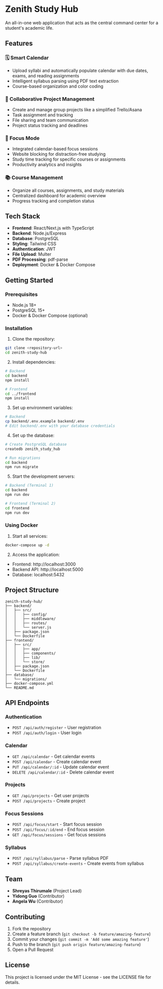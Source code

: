# Zenith Study Hub

An all-in-one web application that acts as the central command center for a student's academic life.

## Features

### 🗓️ Smart Calendar
- Upload syllabi and automatically populate calendar with due dates, exams, and reading assignments
- Intelligent syllabus parsing using PDF text extraction
- Course-based organization and color coding

### 👥 Collaborative Project Management
- Create and manage group projects like a simplified Trello/Asana
- Task assignment and tracking
- File sharing and team communication
- Project status tracking and deadlines

### 🎯 Focus Mode
- Integrated calendar-based focus sessions
- Website blocking for distraction-free studying
- Study time tracking for specific courses or assignments
- Productivity analytics and insights

### 📚 Course Management
- Organize all courses, assignments, and study materials
- Centralized dashboard for academic overview
- Progress tracking and completion status

## Tech Stack

- **Frontend**: React/Next.js with TypeScript
- **Backend**: Node.js/Express
- **Database**: PostgreSQL
- **Styling**: Tailwind CSS
- **Authentication**: JWT
- **File Upload**: Multer
- **PDF Processing**: pdf-parse
- **Deployment**: Docker & Docker Compose

## Getting Started

### Prerequisites
- Node.js 18+
- PostgreSQL 15+
- Docker & Docker Compose (optional)

### Installation

1. Clone the repository:
```bash
git clone <repository-url>
cd zenith-study-hub
```

2. Install dependencies:
```bash
# Backend
cd backend
npm install

# Frontend
cd ../frontend
npm install
```

3. Set up environment variables:
```bash
# Backend
cp backend/.env.example backend/.env
# Edit backend/.env with your database credentials
```

4. Set up the database:
```bash
# Create PostgreSQL database
createdb zenith_study_hub

# Run migrations
cd backend
npm run migrate
```

5. Start the development servers:
```bash
# Backend (Terminal 1)
cd backend
npm run dev

# Frontend (Terminal 2)
cd frontend
npm run dev
```

### Using Docker

1. Start all services:
```bash
docker-compose up -d
```

2. Access the application:
- Frontend: http://localhost:3000
- Backend API: http://localhost:5000
- Database: localhost:5432

## Project Structure

```
zenith-study-hub/
├── backend/
│   ├── src/
│   │   ├── config/
│   │   ├── middleware/
│   │   ├── routes/
│   │   └── server.js
│   ├── package.json
│   └── Dockerfile
├── frontend/
│   ├── src/
│   │   ├── app/
│   │   ├── components/
│   │   ├── lib/
│   │   └── store/
│   ├── package.json
│   └── Dockerfile
├── database/
│   └── migrations/
├── docker-compose.yml
└── README.md
```

## API Endpoints

### Authentication
- `POST /api/auth/register` - User registration
- `POST /api/auth/login` - User login

### Calendar
- `GET /api/calendar` - Get calendar events
- `POST /api/calendar` - Create calendar event
- `PUT /api/calendar/:id` - Update calendar event
- `DELETE /api/calendar/:id` - Delete calendar event

### Projects
- `GET /api/projects` - Get user projects
- `POST /api/projects` - Create project

### Focus Sessions
- `POST /api/focus/start` - Start focus session
- `POST /api/focus/:id/end` - End focus session
- `GET /api/focus/sessions` - Get focus sessions

### Syllabus
- `POST /api/syllabus/parse` - Parse syllabus PDF
- `POST /api/syllabus/create-events` - Create events from syllabus

## Team

- **Shreyas Thirumale** (Project Lead)
- **Yidong Guo** (Contributor)
- **Angela Wu** (Contributor)

## Contributing

1. Fork the repository
2. Create a feature branch (`git checkout -b feature/amazing-feature`)
3. Commit your changes (`git commit -m 'Add some amazing feature'`)
4. Push to the branch (`git push origin feature/amazing-feature`)
5. Open a Pull Request

## License

This project is licensed under the MIT License - see the LICENSE file for details.
